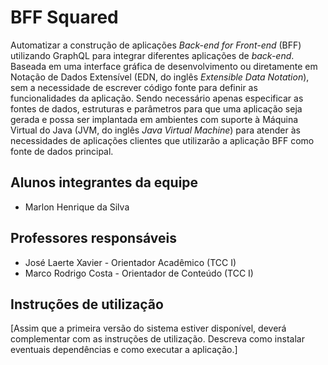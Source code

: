 # BFF Squared

Automatizar a construção de aplicações _Back-end for Front-end_ (BFF) utilizando GraphQL para integrar diferentes aplicações de _back-end_. Baseada em uma interface gráfica de desenvolvimento ou diretamente em Notação de Dados Extensível (EDN, do inglês _Extensible Data Notation_), sem a necessidade de escrever código fonte para definir as funcionalidades da aplicação. Sendo necessário apenas especificar as fontes de dados, estruturas e parâmetros para que uma aplicação seja gerada e possa ser implantada em ambientes com suporte à Máquina Virtual do Java (JVM, do inglês _Java Virtual Machine_) para atender às necessidades de aplicações clientes que utilizarão a aplicação BFF como fonte de dados principal.

## Alunos integrantes da equipe

* Marlon Henrique da Silva

## Professores responsáveis

* José Laerte Xavier - Orientador Acadêmico (TCC I)
* Marco Rodrigo Costa - Orientador de Conteúdo (TCC I)

## Instruções de utilização

[Assim que a primeira versão do sistema estiver disponível, deverá complementar com as instruções de utilização. Descreva como instalar eventuais dependências e como executar a aplicação.]
